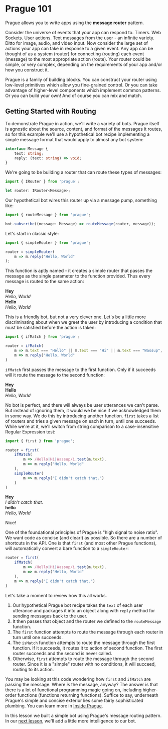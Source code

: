 # Prague 101

Prague allows you to write apps using the **message router** pattern.

Consider the universe of events that your app can respond to. Timers. Web Sockets. User actions. Text messages from the user - an infinite variety. Ditto for image, audio, and video input. Now consider the large set of actions your app can take in response to a given event. Any app can be thought of as a system (router) for connecting (routing) each event (message) to the most appropriate action (route). Your router could be simple, or very complex, depending on the requirements of your app and/or how you construct it.

Prague is a family of building blocks. You can construct your router using low-level primitives which allow you fine-grained control. Or you can take advantage of higher-level components which implement common patterns. Or you can build your own! And of course you can mix and match.

## Getting Started with Routing

To demonstrate Prague in action, we'll write a variety of bots. Prague itself is agnostic about the source, content, and format of the messages it routes, so for this example we'll use a hypothetical bot recipe implementing a simple message format that would apply to almost any bot system:

```typescript
interface Message {
    text: string;
    reply: (text: string) => void;
}
```

We're going to be building a router that can route these types of messages:

```typescript
import { IRouter } from 'prague';

let router: IRouter<Message>;
```

Our hypothetical bot wires this router up via a message pump, something like: 

```typescript
import { routeMessage } from 'prague';

bot.subscribe((message: Message) => routeMessage(router, message));
```

Let's start in classic style:

```typescript
import { simpleRouter } from 'prague';

router = simpleRouter(
    m => m.reply("Hello, World"
);
```

This function is aptly named - it creates a simple router that passes the message as the single parameter to the function provided. Thus every message is routed to the same action:

>
**Hey**  
*Hello, World*  
**Hello**  
*Hello, World*  

This is a friendly bot, but not a very clever one. Let's be a little more discriminating about when we greet the user by introducing a condition that must be satisfied before the action is taken:

```typescript
import { ifMatch } from 'prague';

router = ifMatch(
    m => m.text === "Hello" || m.text === "Hi" || m.text === "Wassup",
    m => m.reply("Hello, World"
)
```

`ifMatch` first passes the message to the first function. Only if it succeeds will it route the message to the second function:

>
**Hey**  
**Hello**  
*Hello, World*  

No bot is perfect, and there will always be user utterances we can't parse. But instead of ignoring them, it would we be nice if we acknowledged them in some way. We do this by introducing another function.  `first` takes a list of routers and tries a given message on each in turn, until one succeeds. While we're at it, we'll switch from string comparison to a case-insensitive Regular Expression test:

```typescript
import { first } from 'prague';

router = first(
    ifMatch(
        m => /Hello|Hi|Wassup/i.test(m.text),
        m => m.reply("Hello, World"
    ),
    simpleRouter(
        m => m.reply("I didn't catch that.")
    )
)
```

>
**Hey**  
*I didn't catch that.*  
**hello**  
*Hello, World*  

Nice!

One of the foundational principles of Prague is "high signal to noise ratio". We want code as concise (and clear!) as possible. So there are a number of shortcuts in the API. One is that `first` (and most other Prague functions), will automatically convert a bare function to a `simpleRouter`:

```typescript
router = first(
    ifMatch(
        m => /Hello|Hi|Wassup/i.test(m.text),
        m => m.reply("Hello, World"
    ),
    m => m.reply("I didn't catch that.")
)
```

Let's take a moment to review how this all works.

1. Our hypothetical Prague bot recipe takes the `text` of each user utterance and packages it into an object along with `reply` method for sending messages back to the user.
2. It then passes that object and the router we defined to the `routeMessage` function.
3. The `first` function attempts to route the message through each router in turn until one succeeds.
4. The `isMatch` function attempts to route the message through the first function. If it succeeds, it routes it to action of second function. The first router succeeds and the second is never called.
5. Otherwise, `first` attempts to route the message through the second router. Since it is a "simple" router with no conditions, it will succeed, routing to its action.

You may be looking at this code wondering how `first` and `ifMatch` are passing the message. Where *is* the message, anyway? The answer is that there is a lot of functional programming magic going on, including higher-order functions (functions returning functions). Suffice to say, underneath Prague's simple and concise exterior lies some fairly sophisticated plumbing. You can learn more in [Inside Prague](Inside.md).

In this lesson we built a simple bot using Prague's message routing pattern. In our [next lesson](MoreRouters.md), we'll add a little more intelligence to our bot.

